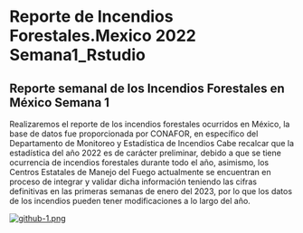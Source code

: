 # Reporte de Incendios Forestales.Mexico 2022 Semana1_Rstudio

## Reporte semanal de los Incendios Forestales en México Semana 1


Realizaremos el reporte de los incendios forestales ocurridos en México, la base de datos fue proporcionada por CONAFOR, en específico del Departamento de Monitoreo y Estadística de Incendios 
Cabe recalcar que la estadística del año 2022 es de carácter preliminar, debido a que se tiene ocurrencia de incendios forestales durante todo el año, asimismo, los Centros Estatales de Manejo del Fuego actualmente se encuentran en proceso de integrar y validar dicha información teniendo las cifras definitivas en las primeras semanas de enero del 2023, por lo que los datos de los incendios pueden tener modificaciones a lo largo del año.

[![github-1.png](https://i.postimg.cc/FHz65CsZ/github-1.png)](https://postimg.cc/Mnk51DBM)

